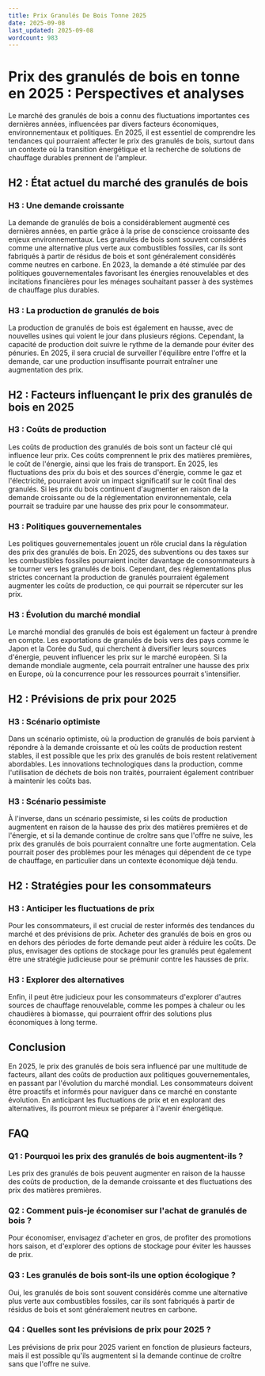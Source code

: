```yaml
---
title: Prix Granulés De Bois Tonne 2025
date: 2025-09-08
last_updated: 2025-09-08
wordcount: 983
---
```


# Prix des granulés de bois en tonne en 2025 : Perspectives et analyses

Le marché des granulés de bois a connu des fluctuations importantes ces dernières années, influencées par divers facteurs économiques, environnementaux et politiques. En 2025, il est essentiel de comprendre les tendances qui pourraient affecter le prix des granulés de bois, surtout dans un contexte où la transition énergétique et la recherche de solutions de chauffage durables prennent de l'ampleur.

## H2 : État actuel du marché des granulés de bois

### H3 : Une demande croissante

La demande de granulés de bois a considérablement augmenté ces dernières années, en partie grâce à la prise de conscience croissante des enjeux environnementaux. Les granulés de bois sont souvent considérés comme une alternative plus verte aux combustibles fossiles, car ils sont fabriqués à partir de résidus de bois et sont généralement considérés comme neutres en carbone. En 2023, la demande a été stimulée par des politiques gouvernementales favorisant les énergies renouvelables et des incitations financières pour les ménages souhaitant passer à des systèmes de chauffage plus durables.

### H3 : La production de granulés de bois

La production de granulés de bois est également en hausse, avec de nouvelles usines qui voient le jour dans plusieurs régions. Cependant, la capacité de production doit suivre le rythme de la demande pour éviter des pénuries. En 2025, il sera crucial de surveiller l'équilibre entre l'offre et la demande, car une production insuffisante pourrait entraîner une augmentation des prix.

## H2 : Facteurs influençant le prix des granulés de bois en 2025

### H3 : Coûts de production

Les coûts de production des granulés de bois sont un facteur clé qui influence leur prix. Ces coûts comprennent le prix des matières premières, le coût de l'énergie, ainsi que les frais de transport. En 2025, les fluctuations des prix du bois et des sources d'énergie, comme le gaz et l'électricité, pourraient avoir un impact significatif sur le coût final des granulés. Si les prix du bois continuent d'augmenter en raison de la demande croissante ou de la réglementation environnementale, cela pourrait se traduire par une hausse des prix pour le consommateur.

### H3 : Politiques gouvernementales

Les politiques gouvernementales jouent un rôle crucial dans la régulation des prix des granulés de bois. En 2025, des subventions ou des taxes sur les combustibles fossiles pourraient inciter davantage de consommateurs à se tourner vers les granulés de bois. Cependant, des réglementations plus strictes concernant la production de granulés pourraient également augmenter les coûts de production, ce qui pourrait se répercuter sur les prix.

### H3 : Évolution du marché mondial

Le marché mondial des granulés de bois est également un facteur à prendre en compte. Les exportations de granulés de bois vers des pays comme le Japon et la Corée du Sud, qui cherchent à diversifier leurs sources d'énergie, peuvent influencer les prix sur le marché européen. Si la demande mondiale augmente, cela pourrait entraîner une hausse des prix en Europe, où la concurrence pour les ressources pourrait s'intensifier.

## H2 : Prévisions de prix pour 2025

### H3 : Scénario optimiste

Dans un scénario optimiste, où la production de granulés de bois parvient à répondre à la demande croissante et où les coûts de production restent stables, il est possible que les prix des granulés de bois restent relativement abordables. Les innovations technologiques dans la production, comme l'utilisation de déchets de bois non traités, pourraient également contribuer à maintenir les coûts bas.

### H3 : Scénario pessimiste

À l'inverse, dans un scénario pessimiste, si les coûts de production augmentent en raison de la hausse des prix des matières premières et de l'énergie, et si la demande continue de croître sans que l'offre ne suive, les prix des granulés de bois pourraient connaître une forte augmentation. Cela pourrait poser des problèmes pour les ménages qui dépendent de ce type de chauffage, en particulier dans un contexte économique déjà tendu.

## H2 : Stratégies pour les consommateurs

### H3 : Anticiper les fluctuations de prix

Pour les consommateurs, il est crucial de rester informés des tendances du marché et des prévisions de prix. Acheter des granulés de bois en gros ou en dehors des périodes de forte demande peut aider à réduire les coûts. De plus, envisager des options de stockage pour les granulés peut également être une stratégie judicieuse pour se prémunir contre les hausses de prix.

### H3 : Explorer des alternatives

Enfin, il peut être judicieux pour les consommateurs d'explorer d'autres sources de chauffage renouvelable, comme les pompes à chaleur ou les chaudières à biomasse, qui pourraient offrir des solutions plus économiques à long terme.

## Conclusion

En 2025, le prix des granulés de bois sera influencé par une multitude de facteurs, allant des coûts de production aux politiques gouvernementales, en passant par l'évolution du marché mondial. Les consommateurs doivent être proactifs et informés pour naviguer dans ce marché en constante évolution. En anticipant les fluctuations de prix et en explorant des alternatives, ils pourront mieux se préparer à l'avenir énergétique.

## FAQ

### Q1 : Pourquoi les prix des granulés de bois augmentent-ils ?

Les prix des granulés de bois peuvent augmenter en raison de la hausse des coûts de production, de la demande croissante et des fluctuations des prix des matières premières.

### Q2 : Comment puis-je économiser sur l'achat de granulés de bois ?

Pour économiser, envisagez d'acheter en gros, de profiter des promotions hors saison, et d'explorer des options de stockage pour éviter les hausses de prix.

### Q3 : Les granulés de bois sont-ils une option écologique ?

Oui, les granulés de bois sont souvent considérés comme une alternative plus verte aux combustibles fossiles, car ils sont fabriqués à partir de résidus de bois et sont généralement neutres en carbone.

### Q4 : Quelles sont les prévisions de prix pour 2025 ?

Les prévisions de prix pour 2025 varient en fonction de plusieurs facteurs, mais il est possible qu'ils augmentent si la demande continue de croître sans que l'offre ne suive.